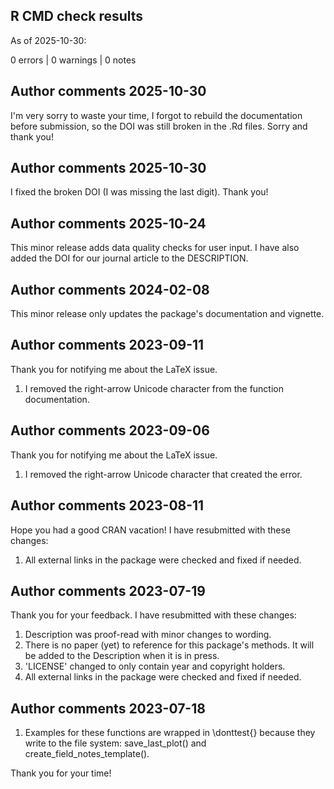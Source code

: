 ## R CMD check results

As of 2025-10-30: 

0 errors | 0 warnings | 0 notes




## Author comments 2025-10-30

I'm very sorry to waste your time, I forgot to rebuild the documentation before
submission, so the DOI was still broken in the .Rd files. Sorry and thank you!


## Author comments 2025-10-30

I fixed the broken DOI (I was missing the last digit). Thank you!


## Author comments 2025-10-24

This minor release adds data quality checks for user input. I have also added the DOI for our journal article to the DESCRIPTION.


## Author comments 2024-02-08

This minor release only updates the package's documentation and vignette.


## Author comments 2023-09-11

Thank you for notifying me about the LaTeX issue.

1. I removed the right-arrow Unicode character from the function documentation.


## Author comments 2023-09-06

Thank you for notifying me about the LaTeX issue.

1. I removed the right-arrow Unicode character that created the error.



## Author comments 2023-08-11

Hope you had a good CRAN vacation! I have resubmitted with these changes:

1. All external links in the package were checked and fixed if needed.



## Author comments 2023-07-19

Thank you for your feedback. I have resubmitted with these changes:

1. Description was proof-read with minor changes to wording.
2. There is no paper (yet) to reference for this package's methods. It will be added to the Description when it is in press.
3. 'LICENSE' changed to only contain year and copyright holders.
4. All external links in the package were checked and fixed if needed.



## Author comments 2023-07-18

1. Examples for these functions are wrapped in \donttest{} because they write to the file system: save_last_plot() and create_field_notes_template().

Thank you for your time!
